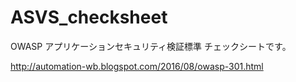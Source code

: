 # ASVS_checksheet

OWASP アプリケーションセキュリティ検証標準 チェックシートです。


http://automation-wb.blogspot.com/2016/08/owasp-301.html